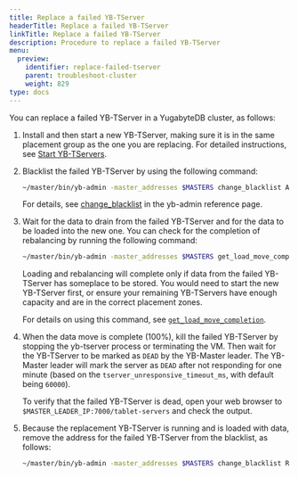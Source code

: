 ```yaml
---
title: Replace a failed YB-TServer
headerTitle: Replace a failed YB-TServer
linkTitle: Replace a failed YB-TServer
description: Procedure to replace a failed YB-TServer
menu:
  preview:
    identifier: replace-failed-tserver
    parent: troubleshoot-cluster
    weight: 829
type: docs
---
```


You can replace a failed YB-TServer in a YugabyteDB cluster, as follows:

1. Install and then start a new YB-TServer, making sure it is in the same placement group as the one you are replacing. For detailed instructions, see [Start YB-TServers](../../../deploy/manual-deployment/start-masters/#yb-tserver-servers/).

2. Blacklist the failed YB-TServer by using the following command:

   ```sh
   ~/master/bin/yb-admin -master_addresses $MASTERS change_blacklist ADD $OLD_IP:9100
   ```

   For details, see [change_blacklist](../../../admin/yb-admin/#change-blacklist) in the yb-admin reference page.

3. Wait for the data to drain from the failed YB-TServer and for the data to be loaded into the new one. You can check for the completion of rebalancing by running the following command:

   ```sh
   ~/master/bin/yb-admin -master_addresses $MASTERS get_load_move_completion
   ```

   Loading and rebalancing will complete only if data from the failed YB-TServer has someplace to be stored. You would need to start the new YB-TServer first, or ensure your remaining YB-TServers have enough capacity and are in the correct placement zones.

   For details on using this command, see [`get_load_move_completion`](../../../admin/yb-admin/#get-load-move-completion).

4. When the data move is complete (100%), kill the failed YB-TServer by stopping the yb-tserver process or terminating the VM. Then wait for the YB-TServer to be marked as `DEAD` by the YB-Master leader. The YB-Master leader will mark the server as `DEAD` after not responding for one minute (based on the `tserver_unresponsive_timeout_ms`, with default being `60000`).

   To verify that the failed YB-TServer is dead, open your web browser to `$MASTER_LEADER_IP:7000/tablet-servers` and check the output.

5. Because the replacement YB-TServer is running and is loaded with data, remove the address for the failed YB-TServer from the blacklist, as follows:

   ```sh
   ~/master/bin/yb-admin -master_addresses $MASTERS change_blacklist REMOVE $OLD_IP:9100
   ```
